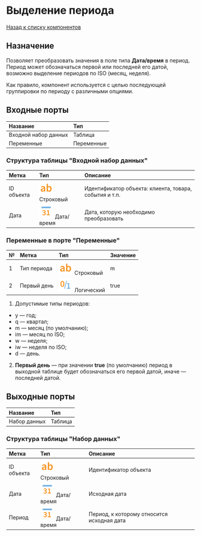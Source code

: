 # Выделение периода

[Назад к списку компонентов](../README.md)

## Назначение

Позволяет преобразовать значения в поле типа **Дата/время** в период. Период может обозначаться первой или последней его датой, возможно выделение периодов по ISO (месяц, неделя).

Как правило, компонент используется с целью последующей группировки по периоду с различными опциями.

## Входные порты

| Название             | Тип        |
|:---------------------|:-----------|
| Входной набор данных | Таблица    |
| Переменные           | Переменные |

### Структура таблицы "Входной набор данных"

| Метка        | Тип                                | Описание                                                |
|:-------------|:-----------------------------------|:--------------------------------------------------------|
| ID объекта   | ![](./img/string.svg) Строковый    | Идентификатор объекта: клиента, товара, события и т.п.  |
| Дата         | ![](./img/datetime.svg) Дата/время | Дата, которую необходимо преобразовать                  |

### Переменные в порте "Переменные"

| № | Метка           | Тип                               | Значение  |
|:--|:----------------|:----------------------------------|:----------|
| 1 | Тип периода     | ![](./img/string.svg) Строковый   | m         | 
| 2 | Первый день     | ![](./img/logical.svg) Логический | true      |

1. Допустимые типы периодов:

* y — год;
* q — квартал;
* m — месяц (по умолчанию);
* im — месяц по ISO;
* w — неделя;
* iw — неделя по ISO;
* d — день.

2. **Первый день** — при значении **true** (по умолчанию) период в выходной таблице будет обозначаться его первой датой, иначе — последней датой.

## Выходные порты

| Название             | Тип        |
|:---------------------|:-----------|
| Набор данных         | Таблица    |

### Структура таблицы "Набор данных"

| Метка      | Тип                                | Описание                                                |
|:-----------|:-----------------------------------|:--------------------------------------------------------|
| ID объекта | ![](./img/string.svg) Строковый    | Идентификатор объекта                                   |
| Дата       | ![](./img/datetime.svg) Дата/время | Исходная дата                                           |
| Период     | ![](./img/datetime.svg) Дата/время | Период, к которому относится исходная дата              |
